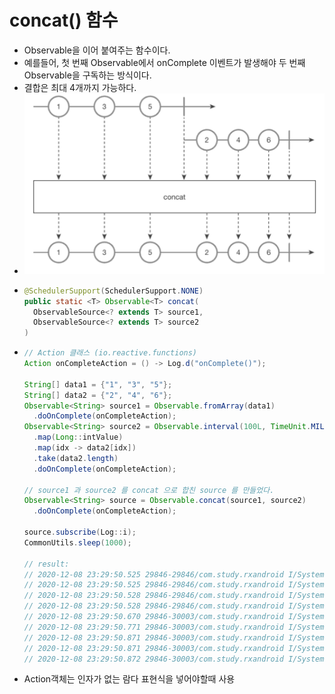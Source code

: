 concat() 함수
===
* Observable을 이어 붙여주는 함수이다.
* 예를들어, 첫 번째 Observable에서 onComplete 이벤트가 발생해야 두 번째 Observable을 구독하는 방식이다.
* 결합은 최대 4개까지 가능하다.
* ![](img/marblediagram_concat.png)
* ```java
  @SchedulerSupport(SchedulerSupport.NONE)
  public static <T> Observable<T> concat(
    ObservableSource<? extends T> source1,
    ObservableSource<? extends T> source2
  )
* ```java
  // Action 클래스 (io.reactive.functions)
  Action onCompleteAction = () -> Log.d("onComplete()");

  String[] data1 = {"1", "3", "5"};
  String[] data2 = {"2", "4", "6"};
  Observable<String> source1 = Observable.fromArray(data1)
    .doOnComplete(onCompleteAction);
  Observable<String> source2 = Observable.interval(100L, TimeUnit.MILLISECONDS)
    .map(Long::intValue)
    .map(idx -> data2[idx])
    .take(data2.length)
    .doOnComplete(onCompleteAction);
  
  // source1 과 source2 를 concat 으로 합친 source 를 만들었다.
  Observable<String> source = Observable.concat(source1, source2)
    .doOnComplete(onCompleteAction);
  
  source.subscribe(Log::i);
  CommonUtils.sleep(1000);
  
  // result:
  // 2020-12-08 23:29:50.525 29846-29846/com.study.rxandroid I/System.out: main | value = 1
  // 2020-12-08 23:29:50.525 29846-29846/com.study.rxandroid I/System.out: main | value = 3
  // 2020-12-08 23:29:50.528 29846-29846/com.study.rxandroid I/System.out: main | value = 5
  // 2020-12-08 23:29:50.528 29846-29846/com.study.rxandroid I/System.out: main | debug = onComplete()
  // 2020-12-08 23:29:50.670 29846-30003/com.study.rxandroid I/System.out: RxComputationThreadPool-1 | value = 2
  // 2020-12-08 23:29:50.771 29846-30003/com.study.rxandroid I/System.out: RxComputationThreadPool-1 | value = 4
  // 2020-12-08 23:29:50.871 29846-30003/com.study.rxandroid I/System.out: RxComputationThreadPool-1 | value = 6
  // 2020-12-08 23:29:50.871 29846-30003/com.study.rxandroid I/System.out: RxComputationThreadPool-1 | debug = onComplete()
  // 2020-12-08 23:29:50.872 29846-30003/com.study.rxandroid I/System.out: RxComputationThreadPool-1 | debug = onComplete()
  
* Action객체는 인자가 없는 람다 표현식을 넣어야할때 사용
